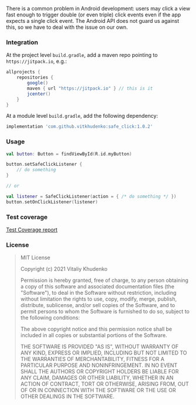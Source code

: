 There is a common problem in Android development: users may click a view fast enough to trigger double (or even triple) click events even if
the app expects a single click event. The Android API does not guard us against this, so we have to deal with the issue on our own.

### Integration

At the project level `build.gradle`, add a maven repo pointing to `https://jitpack.io`, e.g.:

```groovy
allprojects {
    repositories {
        google()
        maven { url "https://jitpack.io" } // this is it
        jcenter()
    }
}
```

At a module level `build.gradle`, add the following dependency:

```groovy
implementation 'com.github.vitkhudenko:safe_click:1.0.2'
```

### Usage

```kotlin
val button: Button = findViewById(R.id.myButton)

button.setSafeClickListener {
    // do something
}

// or

val listener = SafeClickListener(action = { /* do something */ })
button.setOnClickListener(listener)
```

### Test coverage

[Test Coverage report][test_coverage]

### License

> MIT License
>
> Copyright (c) 2021 Vitaliy Khudenko
>
> Permission is hereby granted, free of charge, to any person obtaining a copy
> of this software and associated documentation files (the "Software"), to deal
> in the Software without restriction, including without limitation the rights
> to use, copy, modify, merge, publish, distribute, sublicense, and/or sell
> copies of the Software, and to permit persons to whom the Software is
> furnished to do so, subject to the following conditions:
>
> The above copyright notice and this permission notice shall be included in all
> copies or substantial portions of the Software.
>
> THE SOFTWARE IS PROVIDED "AS IS", WITHOUT WARRANTY OF ANY KIND, EXPRESS OR
> IMPLIED, INCLUDING BUT NOT LIMITED TO THE WARRANTIES OF MERCHANTABILITY,
> FITNESS FOR A PARTICULAR PURPOSE AND NONINFRINGEMENT. IN NO EVENT SHALL THE
> AUTHORS OR COPYRIGHT HOLDERS BE LIABLE FOR ANY CLAIM, DAMAGES OR OTHER
> LIABILITY, WHETHER IN AN ACTION OF CONTRACT, TORT OR OTHERWISE, ARISING FROM,
> OUT OF OR IN CONNECTION WITH THE SOFTWARE OR THE USE OR OTHER DEALINGS IN THE
> SOFTWARE.

[test_coverage]: https://rawcdn.githack.com/vitkhudenko/safe_click/a8ffe6f91a836cf9de4fd18374c3101be4957a76/safe_click_lib/reports/kover/index.html